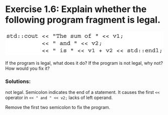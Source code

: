 # Exercise 1.6: Explain whether the following program fragment is legal.
<p align = "center">
    <img src = "images/1.6.png">
</p>
If the program is legal, what does it do? If the program is not legal, why not? How would you fix it?

### Solutions:
not legal. Semicolon indicates the end of a statement. It causes the first `<<` operator in `<< " and " << v2;` lacks of left operand.

Remove the first two semicolon to fix the program.
